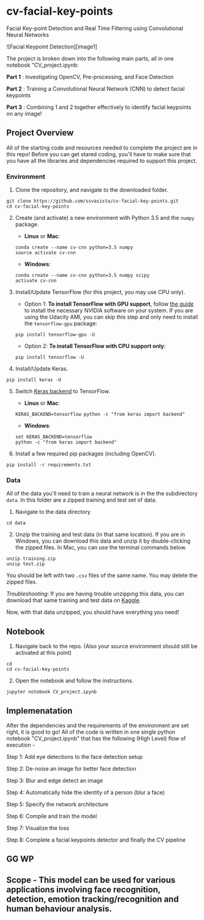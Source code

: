 # cv-facial-key-points

Facial Key-point Detection and Real Time Filtering using Convolutional Neural Networks

![Facial Keypoint Detection][image1]

The project is broken down into the following main parts, all in one notebook "CV_project.ipynb:

__Part 1__ : Investigating OpenCV, Pre-processing, and Face Detection

__Part 2__ : Training a Convolutional Neural Network (CNN) to detect facial keypoints

__Part 3__ : Combining 1 and 2 together effectively to identify facial keypoints on any image!

## Project Overview 

All of the starting code and resources needed to complete the project are in this repo! Before you can get stared coding, you'll have to make sure that you have all the libraries and dependencies required to support this project.

### Environment

1. Clone the repository, and navigate to the downloaded folder.
```
git clone https://github.com/ssvasista/cv-facial-key-points.git
cd cv-facial-key-points
```

2. Create (and activate) a new environment with Python 3.5 and the `numpy` package.

	- __Linux__ or __Mac__: 
	```
	conda create --name cv-cnn python=3.5 numpy
	source activate cv-cnn
	```
	- __Windows__: 
	```
	conda create --name cv-cnn python=3.5 numpy scipy
	activate cv-cnn
	```

3. Install/Update TensorFlow (for this project, you may use CPU only).
	- Option 1: __To install TensorFlow with GPU support__, follow [the guide](https://www.tensorflow.org/install/) to install the necessary NVIDIA software on your system.  If you are using the Udacity AMI, you can skip this step and only need to install the `tensorflow-gpu` package:
	```
	pip install tensorflow-gpu -U
	```
	- Option 2: __To install TensorFlow with CPU support only__:
	```
	pip install tensorflow -U
	```

4. Install/Update Keras.
 ```
pip install keras -U
```

5. Switch [Keras backend](https://keras.io/backend/) to TensorFlow.
	- __Linux__ or __Mac__: 
	```
	KERAS_BACKEND=tensorflow python -c "from keras import backend"
	```
	- __Windows__: 
	```
	set KERAS_BACKEND=tensorflow
	python -c "from keras import backend"
	```

6. Install a few required pip packages (including OpenCV).
```
pip install -r requirements.txt
```


### Data

All of the data you'll need to train a neural network is in the the subdirectory `data`. In this folder are a zipped training and test set of data.

1. Navigate to the data directory
```
cd data
```

2. Unzip the training and test data (in that same location). If you are in Windows, you can download this data and unzip it by double-clicking the zipped files. In Mac, you can use the terminal commands below.
```
unzip training.zip
unzip test.zip
```

You should be left with two `.csv` files of the same name. You may delete the zipped files.

*Troubleshooting*: If you are having trouble unzipping this data, you can download that same training and test data on [Kaggle](https://www.kaggle.com/c/facial-keypoints-detection/data).

Now, with that data unzipped, you should have everything you need!

## Notebook

1. Navigate back to the repo. (Also your source environment should still be activated at this point)
```shell
cd
cd cv-facial-key-points
```

2. Open the notebook and follow the instructions.
```shell
jupyter notebook CV_project.ipynb
```
## Implemenatation

After the dependencies and the requirements of the environment are set right, it is good to go!
All of the code is written in one single python notebook "CV_project.ipynb" that has the following (High Level) flow of execution - 

Step 1: Add eye detections to the face detection setup

Step 2: De-noise an image for better face detection

Step 3: Blur and edge detect an image

Step 4: Automatically hide the identity of a person (blur a face)

Step 5: Specify the network architecture

Step 6: Compile and train the model

Step 7: Visualize the loss

Step 8: Complete a facial keypoints detector and finally the CV pipeline

## GG WP

## Scope - This model can be used for various applications involving face recognition, detection, emotion tracking/recognition and human behaviour analysis.
